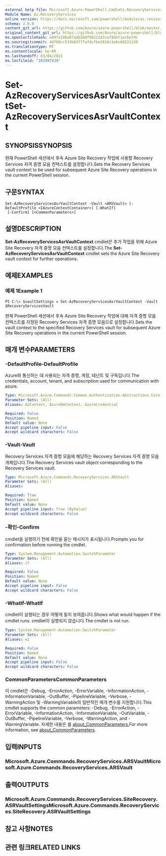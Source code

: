 ```yaml
---
external help file: Microsoft.Azure.PowerShell.Cmdlets.RecoveryServices.SiteRecovery.dll-Help.xml
Module Name: Az.RecoveryServices
online version: https://docs.microsoft.com/powershell/module/az.recoveryservices/set-azrecoveryservicesasrvaultcontext
schema: 2.0.0
content_git_url: https://github.com/Azure/azure-powershell/blob/master/src/RecoveryServices/RecoveryServices/help/Set-AzRecoveryServicesAsrVaultContext.md
original_content_git_url: https://github.com/Azure/azure-powershell/blob/master/src/RecoveryServices/RecoveryServices/help/Set-AzRecoveryServicesAsrVaultContext.md
ms.openlocfilehash: ad4fe186a07adb2b9f90222d3caf8def1ecbefdc
ms.sourcegitcommit: 4dfb0cc533b83f77afdcfbe2618c1e6c8d221330
ms.translationtype: MT
ms.contentlocale: ko-KR
ms.lasthandoff: 03/04/2021
ms.locfileid: "101997439"
---
```

# <span data-ttu-id="0c8cc-101">Set-AzRecoveryServicesAsrVaultContext</span><span class="sxs-lookup"><span data-stu-id="0c8cc-101">Set-AzRecoveryServicesAsrVaultContext</span></span>

## <span data-ttu-id="0c8cc-102">SYNOPSIS</span><span class="sxs-lookup"><span data-stu-id="0c8cc-102">SYNOPSIS</span></span>
<span data-ttu-id="0c8cc-103">현재 PowerShell 세션에서 후속 Azure Site Recovery 작업에 사용할 Recovery Services 자격 증명 모음 컨텍스트를 설정합니다.</span><span class="sxs-lookup"><span data-stu-id="0c8cc-103">Sets the Recovery Services vault context to be used for subsequent Azure Site Recovery operations in the current PowerShell session.</span></span>

## <span data-ttu-id="0c8cc-104">구문</span><span class="sxs-lookup"><span data-stu-id="0c8cc-104">SYNTAX</span></span>

```
Set-AzRecoveryServicesAsrVaultContext -Vault <ARSVault> [-DefaultProfile <IAzureContextContainer>] [-WhatIf]
 [-Confirm] [<CommonParameters>]
```

## <span data-ttu-id="0c8cc-105">설명</span><span class="sxs-lookup"><span data-stu-id="0c8cc-105">DESCRIPTION</span></span>
<span data-ttu-id="0c8cc-106">**Set-AzRecoveryServicesAsrVaultContext** cmdlet은 추가 작업을 위해 Azure Site Recovery 자격 증명 모음 컨텍스트를 설정합니다.</span><span class="sxs-lookup"><span data-stu-id="0c8cc-106">The **Set-AzRecoveryServicesAsrVaultContext** cmdlet sets the Azure Site Recovery vault context for further operations.</span></span>

## <span data-ttu-id="0c8cc-107">예제</span><span class="sxs-lookup"><span data-stu-id="0c8cc-107">EXAMPLES</span></span>

### <span data-ttu-id="0c8cc-108">예제 1</span><span class="sxs-lookup"><span data-stu-id="0c8cc-108">Example 1</span></span>
```
PS C:\> $vaultSettings = Set-AzRecoveryServicesAsrVaultContext -Vault $RecoveryServicesVault
```

<span data-ttu-id="0c8cc-109">현재 PowerShell 세션에서 후속 Azure Site Recovery 작업에 대해 자격 증명 모음 컨텍스트를 지정된 Recovery Services 자격 증명 모음으로 설정합니다.</span><span class="sxs-lookup"><span data-stu-id="0c8cc-109">Sets the vault context to the specified Recovery Services vault for subsequent Azure Site Recovery operations in the current PowerShell session.</span></span>

## <span data-ttu-id="0c8cc-110">매개 변수</span><span class="sxs-lookup"><span data-stu-id="0c8cc-110">PARAMETERS</span></span>

### <span data-ttu-id="0c8cc-111">-DefaultProfile</span><span class="sxs-lookup"><span data-stu-id="0c8cc-111">-DefaultProfile</span></span>
<span data-ttu-id="0c8cc-112">Azure와 통신하는 데 사용되는 자격 증명, 계정, 테넌트 및 구독입니다.</span><span class="sxs-lookup"><span data-stu-id="0c8cc-112">The credentials, account, tenant, and subscription used for communication with azure.</span></span>

```yaml
Type: Microsoft.Azure.Commands.Common.Authentication.Abstractions.Core.IAzureContextContainer
Parameter Sets: (All)
Aliases: AzContext, AzureRmContext, AzureCredential

Required: False
Position: Named
Default value: None
Accept pipeline input: False
Accept wildcard characters: False
```

### <span data-ttu-id="0c8cc-113">-Vault</span><span class="sxs-lookup"><span data-stu-id="0c8cc-113">-Vault</span></span>
<span data-ttu-id="0c8cc-114">Recovery Services 자격 증명 모음에 해당하는 Recovery Services 자격 증명 모음 개체입니다.</span><span class="sxs-lookup"><span data-stu-id="0c8cc-114">The Recovery Services vault object corresponding to the Recovery Services vault.</span></span>

```yaml
Type: Microsoft.Azure.Commands.RecoveryServices.ARSVault
Parameter Sets: (All)
Aliases:

Required: True
Position: Named
Default value: None
Accept pipeline input: True (ByValue)
Accept wildcard characters: False
```

### <span data-ttu-id="0c8cc-115">-확인</span><span class="sxs-lookup"><span data-stu-id="0c8cc-115">-Confirm</span></span>
<span data-ttu-id="0c8cc-116">cmdlet을 실행하기 전에 확인을 묻는 메시지가 표시됩니다.</span><span class="sxs-lookup"><span data-stu-id="0c8cc-116">Prompts you for confirmation before running the cmdlet.</span></span>

```yaml
Type: System.Management.Automation.SwitchParameter
Parameter Sets: (All)
Aliases: cf

Required: False
Position: Named
Default value: None
Accept pipeline input: False
Accept wildcard characters: False
```

### <span data-ttu-id="0c8cc-117">-WhatIf</span><span class="sxs-lookup"><span data-stu-id="0c8cc-117">-WhatIf</span></span>
<span data-ttu-id="0c8cc-118">cmdlet이 실행되는 경우 어떻게 될지 보여줍니다.</span><span class="sxs-lookup"><span data-stu-id="0c8cc-118">Shows what would happen if the cmdlet runs.</span></span>
<span data-ttu-id="0c8cc-119">cmdlet이 실행되지 않습니다.</span><span class="sxs-lookup"><span data-stu-id="0c8cc-119">The cmdlet is not run.</span></span>

```yaml
Type: System.Management.Automation.SwitchParameter
Parameter Sets: (All)
Aliases: wi

Required: False
Position: Named
Default value: None
Accept pipeline input: False
Accept wildcard characters: False
```

### <span data-ttu-id="0c8cc-120">CommonParameters</span><span class="sxs-lookup"><span data-stu-id="0c8cc-120">CommonParameters</span></span>
<span data-ttu-id="0c8cc-121">이 cmdlet은 -Debug, -ErrorAction, -ErrorVariable, -InformationAction, -InformationVariable, -OutBuffer, -PipelineVariable, -Verbose, -WarningAction 및 -WarningVariable의 일반적인 매개 변수를 지원합니다.</span><span class="sxs-lookup"><span data-stu-id="0c8cc-121">This cmdlet supports the common parameters: -Debug, -ErrorAction, -ErrorVariable, -InformationAction, -InformationVariable, -OutVariable, -OutBuffer, -PipelineVariable, -Verbose, -WarningAction, and -WarningVariable.</span></span> <span data-ttu-id="0c8cc-122">자세한 내용은 를 [about_CommonParameters.](http://go.microsoft.com/fwlink/?LinkID=113216)</span><span class="sxs-lookup"><span data-stu-id="0c8cc-122">For more information, see [about_CommonParameters](http://go.microsoft.com/fwlink/?LinkID=113216).</span></span>

## <span data-ttu-id="0c8cc-123">입력</span><span class="sxs-lookup"><span data-stu-id="0c8cc-123">INPUTS</span></span>

### <span data-ttu-id="0c8cc-124">Microsoft.Azure.Commands.RecoveryServices.ARSVault</span><span class="sxs-lookup"><span data-stu-id="0c8cc-124">Microsoft.Azure.Commands.RecoveryServices.ARSVault</span></span>

## <span data-ttu-id="0c8cc-125">출력</span><span class="sxs-lookup"><span data-stu-id="0c8cc-125">OUTPUTS</span></span>

### <span data-ttu-id="0c8cc-126">Microsoft.Azure.Commands.RecoveryServices.SiteRecovery.ASRVaultSettings</span><span class="sxs-lookup"><span data-stu-id="0c8cc-126">Microsoft.Azure.Commands.RecoveryServices.SiteRecovery.ASRVaultSettings</span></span>

## <span data-ttu-id="0c8cc-127">참고 사항</span><span class="sxs-lookup"><span data-stu-id="0c8cc-127">NOTES</span></span>

## <span data-ttu-id="0c8cc-128">관련 링크</span><span class="sxs-lookup"><span data-stu-id="0c8cc-128">RELATED LINKS</span></span>
